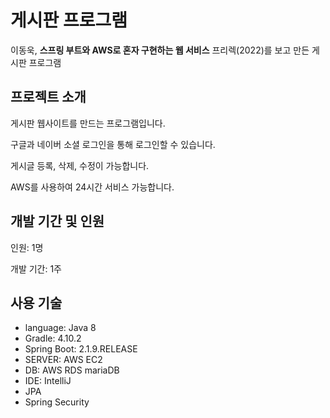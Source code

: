 # 게시판 프로그램
이동욱, __스프링 부트와 AWS로 혼자 구현하는 웹 서비스__ 프리렉(2022)를 보고 만든 게시판 프로그램

## 프로젝트 소개
게시판 웹사이트를 만드는 프로그램입니다.

구글과 네이버 소셜 로그인을 통해 로그인할 수 있습니다.

게시글 등록, 삭제, 수정이 가능합니다.

AWS를 사용하여 24시간 서비스 가능합니다.

## 개발 기간 및 인원
인원: 1명

개발 기간: 1주

## 사용 기술
- language: Java 8
- Gradle: 4.10.2
- Spring Boot: 2.1.9.RELEASE
- SERVER: AWS EC2
- DB: AWS RDS mariaDB
- IDE: IntelliJ
- JPA
- Spring Security
